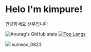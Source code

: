 <h1>Helo I'm kimpure!</h1>
안녕하세요 선우입니다

![Anurag's GitHub stats](https://github-readme-stats.vercel.app/api?username=kimpure&show_icons=true&theme=radical)
[![Top Langs](https://github-readme-stats.vercel.app/api/top-langs/?username=kimpure)](https://github.com/anuraghazra/github-readme-stats)

<img src="https://img.shields.io/badge/Discord-7289DA?style=for-the-badge&logo=discord&logoColor=white">
sunwoo_0823
